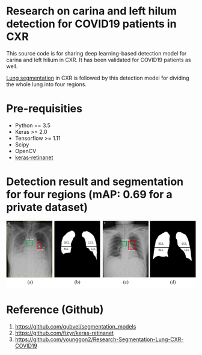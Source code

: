 # Research on carina and left hilum detection for COVID19 patients in CXR
This source code is for sharing deep learning-based detection model for carina and left hilium in CXR. It has been validated for COVID19 patients as well.

[Lung segmentation](https://github.com/younggon2/Research-Segmentation-Lung-CXR-COVID19) in CXR is followed by this detection model for dividing the whole lung into four regions.

# Pre-requisities
* Python == 3.5
* Keras >= 2.0
* Tensorflow >= 1.11
* Scipy
* OpenCV
* [keras-retinanet](https://github.com/fizyr/keras-retinanet)

# Detection result and segmentation for four regions (mAP: 0.69 for a private dataset)

![Detection](/img/DetectionResult.png)

# Reference (Github)

1. https://github.com/qubvel/segmentation_models
2. https://github.com/fizyr/keras-retinanet
3. https://github.com/younggon2/Research-Segmentation-Lung-CXR-COVID19
